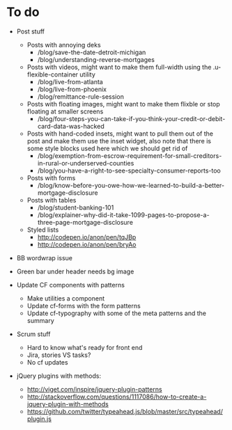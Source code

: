 # To do

- Post stuff
  - Posts with annoying deks
    - /blog/save-the-date-detroit-michigan
    - /blog/understanding-reverse-mortgages
  - Posts with videos, might want to make them full-width using the
    .u-flexible-container utility
    - /blog/live-from-atlanta
    - /blog/live-from-phoenix
    - /blog/remittance-rule-session
  - Posts with floating images, might want to make them flixble or stop floating
    at smaller screens
    - /blog/four-steps-you-can-take-if-you-think-your-credit-or-debit-card-data-was-hacked
  - Posts with hand-coded insets, might want to pull them out of the post and
    make them use the inset widget, also note that there is some style blocks
    used here which we should get rid of
    - /blog/exemption-from-escrow-requirement-for-small-creditors-in-rural-or-underserved-counties
    - /blog/you-have-a-right-to-see-specialty-consumer-reports-too
  - Posts with forms
    - /blog/know-before-you-owe-how-we-learned-to-build-a-better-mortgage-disclosure
  - Posts with tables
    - /blog/student-banking-101
    - /blog/explainer-why-did-it-take-1099-pages-to-propose-a-three-page-mortgage-disclosure
  - Styled lists
    - http://codepen.io/anon/pen/tqJBp
    - http://codepen.io/anon/pen/bryAo
- BB wordwrap issue
- Green bar under header needs bg image
- Update CF components with patterns
  - Make utilities a component
  - Update cf-forms with the form patterns
  - Update cf-typography with some of the meta patterns and the summary

- Scrum stuff
  - Hard to know what's ready for front end
  - Jira, stories VS tasks?
  - No cf updates

- jQuery plugins with methods:
  - http://viget.com/inspire/jquery-plugin-patterns
  - http://stackoverflow.com/questions/1117086/how-to-create-a-jquery-plugin-with-methods
  - https://github.com/twitter/typeahead.js/blob/master/src/typeahead/plugin.js
